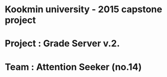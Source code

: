 # Kookmin university - 2015 capstone project
# Project : Grade Server v.2.
# Team : Attention Seeker (no.14)
